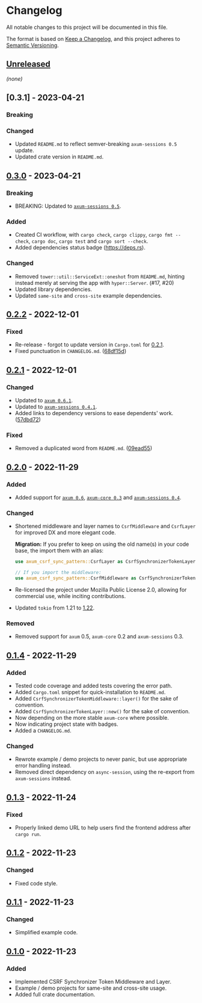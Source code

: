 # Changelog

All notable changes to this project will be documented in this file.

The format is based on [Keep a Changelog](https://keepachangelog.com/en/1.1.0/),
and this project adheres to [Semantic Versioning](https://semver.org/spec/v2.0.0.html).

## [Unreleased]

*(none)*

## [0.3.1] - 2023-04-21

### Breaking

### Changed

- Updated `README.md` to reflect semver-breaking `axum-sessions 0.5` update.
- Updated crate version in `README.md`.

## [0.3.0] - 2023-04-21

### Breaking

- BREAKING: Updated to [`axum-sessions 0.5`](https://github.com/maxcountryman/axum-sessions/releases/tag/v0.5.0).

### Added

- Created CI workflow, with `cargo check`, `cargo clippy`, `cargo fmt --check`, `cargo doc`, `cargo test` and `cargo sort --check`.
- Added dependencies status badge (https://deps.rs).

### Changed

- Removed `tower::util::ServiceExt::oneshot` from `README.md`, hinting instead merely at serving the app with `hyper::Server`. (#17, #20)
- Updated library dependencies.
- Updated `same-site` and `cross-site` example dependencies.

## [0.2.2] - 2022-12-01

### Fixed

- Re-release - forgot to update version in `Cargo.toml` for [0.2.1].
- Fixed punctuation in `CHANGELOG.md`. ([68df15d](https://github.com/LeoniePhiline/axum-csrf-sync-pattern/commit/68df15d63a9b3b9e4ccde84e34239bcba156629c))

## [0.2.1] - 2022-12-01

### Changed

- Updated to [`axum 0.6.1`](https://github.com/tokio-rs/axum/releases/tag/axum-v0.6.1).
- Updated to [`axum-sessions 0.4.1`](https://github.com/maxcountryman/axum-sessions/releases/tag/v0.4.1).
- Added links to dependency versions to ease dependents' work. ([57dbd72](https://github.com/LeoniePhiline/axum-csrf-sync-pattern/commit/57dbd72ba0cbd8ff29074d86f1480703d1cba9b1))

### Fixed

- Removed a duplicated word from `README.md`. ([09ead55](https://github.com/LeoniePhiline/axum-csrf-sync-pattern/commit/09ead55fef5d89f95d4ea444a206028a3539f5bb))

## [0.2.0] - 2022-11-29

### Added

- Added support for [`axum 0.6`](https://tokio.rs/blog/2022-11-25-announcing-axum-0-6-0),
  [`axum-core 0.3`](https://github.com/tokio-rs/axum/releases/tag/axum-core-v0.3.0)
  and [`axum-sessions 0.4`](https://github.com/maxcountryman/axum-sessions/releases/tag/v0.4.0).

### Changed

- Shortened middleware and layer names to `CsrfMiddleware` and `CsrfLayer`
  for improved DX and more elegant code.

  **Migration:** If you prefer to keep on using the old name(s) in your code base,
  the import them with an alias:

  ```rust
  use axum_csrf_sync_pattern::CsrfLayer as CsrfSynchronizerTokenLayer;

  // If you import the middleware:
  use axum_csrf_sync_pattern::CsrfMiddleware as CsrfSynchronizerTokenMiddleware;
  ```

- Re-licensed the project under Mozilla Public License 2.0,
  allowing for commercial use, while inciting contributions.
- Updated `tokio` from 1.21 to [1.22](https://github.com/tokio-rs/tokio/releases/tag/tokio-1.22.0).

### Removed

- Removed support for `axum` 0.5, `axum-core` 0.2 and `axum-sessions` 0.3.

## [0.1.4] - 2022-11-29

### Added

- Tested code coverage and added tests covering the error path.
- Added `Cargo.toml` snippet for quick-installation to `README.md`.
- Added `CsrfSynchronizerTokenMiddleware::layer()` for the sake of convention.
- Added `CsrfSynchronizerTokenLayer::new()` for the sake of convention.
- Now depending on the more stable `axum-core` where possible.
- Now indicating project state with badges.
- Added a `CHANGELOG.md`.

### Changed

- Rewrote example / demo projects to never panic, but use appropriate error handling instead.
- Removed direct dependency on `async-session`, using the re-export from `axum-sessions` instead.

## [0.1.3] - 2022-11-24

### Fixed

- Properly linked demo URL to help users find the frontend address after `cargo run`.

## [0.1.2] - 2022-11-23

### Changed

- Fixed code style.

## [0.1.1] - 2022-11-23

### Changed

- Simplified example code.

## [0.1.0] - 2022-11-23

### Added

- Implemented CSRF Synchronizer Token Middleware and Layer.
- Example / demo projects for same-site and cross-site usage.
- Added full crate documentation.

[unreleased]: https://github.com/LeoniePhiline/axum-csrf-sync-pattern/compare/0.3.1...HEAD
[0.3.0]: https://github.com/LeoniePhiline/axum-csrf-sync-pattern/compare/0.3.0...0.3.1
[0.3.0]: https://github.com/LeoniePhiline/axum-csrf-sync-pattern/compare/0.2.2...0.3.0
[0.2.2]: https://github.com/LeoniePhiline/axum-csrf-sync-pattern/compare/0.2.1...0.2.2
[0.2.1]: https://github.com/LeoniePhiline/axum-csrf-sync-pattern/compare/0.2.0...0.2.1
[0.2.0]: https://github.com/LeoniePhiline/axum-csrf-sync-pattern/compare/0.1.4...0.2.0
[0.1.4]: https://github.com/LeoniePhiline/axum-csrf-sync-pattern/compare/0.1.3...0.1.4
[0.1.3]: https://github.com/LeoniePhiline/axum-csrf-sync-pattern/compare/0.1.2...0.1.3
[0.1.2]: https://github.com/LeoniePhiline/axum-csrf-sync-pattern/compare/0.1.1...0.1.2
[0.1.1]: https://github.com/LeoniePhiline/axum-csrf-sync-pattern/compare/0.1.0...0.1.1
[0.1.0]: https://github.com/LeoniePhiline/axum-csrf-sync-pattern/releases/tag/0.1.0
